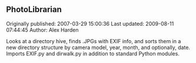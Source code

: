 ## PhotoLibrarian

Originally published: 2007-03-29 15:00:36
Last updated: 2009-08-11 07:44:45
Author: Alex Harden

Looks at a directory hive, finds .JPGs with EXIF info, and sorts them in a new directory structure by camera model, year, month, and optionally, date.  Imports EXIF.py and dirwalk.py in addition to standard Python modules.